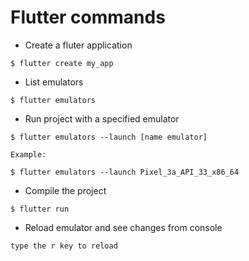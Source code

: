 # Flutter commands

- Create a fluter application
```console
$ flutter create my_app
```

- List emulators
```console
$ flutter emulators
```

- Run project with a specified emulator
```console
$ flutter emulators --launch [name emulator]

Example:

$ flutter emulators --launch Pixel_3a_API_33_x86_64
```

- Compile the project
```console
$ flutter run
```

- Reload emulator and see changes from console
```console
type the r key to reload
```